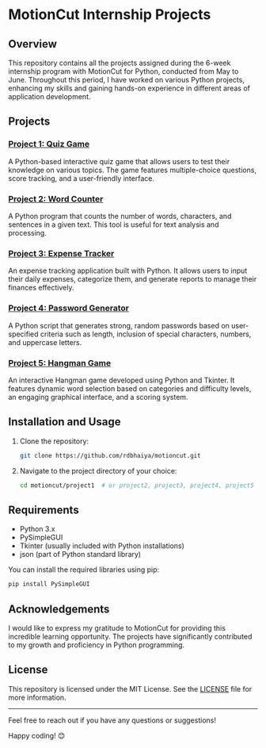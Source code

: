# MotionCut Internship Projects

## Overview

This repository contains all the projects assigned during the 6-week internship program with MotionCut for Python, conducted from May to June. Throughout this period, I have worked on various Python projects, enhancing my skills and gaining hands-on experience in different areas of application development.

## Projects

### [Project 1: Quiz Game](https://github.com/rdbhaiya/motioncut/tree/main/Project%201)
A Python-based interactive quiz game that allows users to test their knowledge on various topics. The game features multiple-choice questions, score tracking, and a user-friendly interface.

### [Project 2: Word Counter](https://github.com/rdbhaiya/motioncut/tree/main/Project%202)
A Python program that counts the number of words, characters, and sentences in a given text. This tool is useful for text analysis and processing.

### [Project 3: Expense Tracker](https://github.com/rdbhaiya/motioncut/tree/main/Project%203)
An expense tracking application built with Python. It allows users to input their daily expenses, categorize them, and generate reports to manage their finances effectively.

### [Project 4: Password Generator](https://github.com/rdbhaiya/motioncut/tree/main/Project%204)
A Python script that generates strong, random passwords based on user-specified criteria such as length, inclusion of special characters, numbers, and uppercase letters.

### [Project 5: Hangman Game](https://github.com/rdbhaiya/motioncut/tree/main/Project%205)
An interactive Hangman game developed using Python and Tkinter. It features dynamic word selection based on categories and difficulty levels, an engaging graphical interface, and a scoring system.

## Installation and Usage

1. Clone the repository:
    ```bash
    git clone https://github.com/rdbhaiya/motioncut.git
    ```
2. Navigate to the project directory of your choice:
    ```bash
    cd motioncut/project1  # or project2, project3, project4, project5
    ```

## Requirements

- Python 3.x
- PySimpleGUI
- Tkinter (usually included with Python installations)
- json (part of Python standard library)

You can install the required libraries using pip:
```bash
pip install PySimpleGUI
```

## Acknowledgements

I would like to express my gratitude to MotionCut for providing this incredible learning opportunity. The projects have significantly contributed to my growth and proficiency in Python programming.

## License

This repository is licensed under the MIT License. See the [LICENSE](LICENSE) file for more information.

---

Feel free to reach out if you have any questions or suggestions!

Happy coding! 😊
